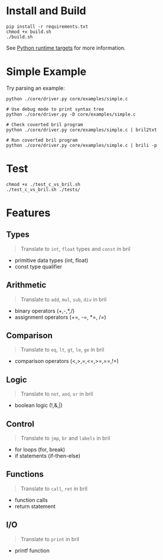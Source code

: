 # Install and Build

```
pip install -r requirements.txt
chmod +x build.sh
./build.sh
```

See [Python runtime targets](https://github.com/antlr/antlr4/blob/master/doc/python-target.md) for more information.

# Simple Example

Try parsing an example:

```
python ./core/driver.py core/examples/simple.c

# Use debug mode to print syntax tree
python ./core/driver.py -D core/examples/simple.c

# Check coverted bril program
python ./core/driver.py core/examples/simple.c | bril2txt

# Run coverted bril program
python ./core/driver.py core/examples/simple.c | brili -p
```

# Test

```
chmod +x ./test_c_vs_bril.sh
./test_c_vs_bril.sh ./tests/
```

# Features

## Types

> Translate to `int`, `float` types and `const` in bril

- primitive data types (int, float)
- const type qualifier

## Arithmetic

> Translate to `add`, `mul`, `sub`, `div` in bril

- binary operators (+,-,*,/)
- assignment operators (+=, -=, *=, /=)


## Comparison

> Translate to `eq`, `lt`, `gt`, `le`, `ge` in bril

- comparison operators (<,>,=,<=,>=,==,!=)

## Logic

> Translate to `not`, `and`, `or` in bril

- boolean logic (!,&,|)

## Control

> Translate to `jmp`, `br` and `labels` in bril

- for loops (for, break)
- if statements (if-then-else)

## Functions

> Translate to `call`, `ret` in bril

- function calls
- return statement

## I/O

> Translate to `print` in bril

- printf function
